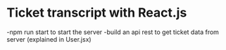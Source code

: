 # Ticket transcript with React.js
-npm run start to start the server
-build an api rest to get ticket data from server (explained in User.jsx)